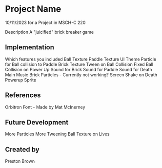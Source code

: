# Project Name

10/11/2023 for a Project in MSCH-C 220

Description
A "juicified" brick breaker game

## Implementation

Which features you included
Ball Texture
Paddle Texture
UI Theme
Particle for Ball collision to Paddle
Brick Texture
Tween on Ball Collision
Fixed Ball Collision on Power Up
Sound for Brick
Sound for Paddle
Sound for Death
Main Music
Brick Particles - Currently not working?
Screen Shake on Death
Powerup Sprite


## References
Orbitron Font - Made by Mat McInerney

## Future Development
More Particles
More Tweening
Ball Texture on Lives

## Created by
Preston Brown
